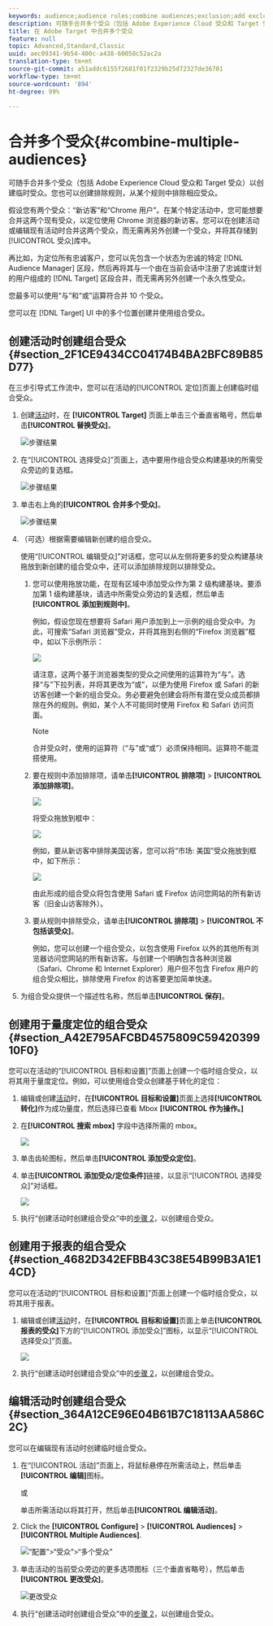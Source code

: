 ```yaml
---
keywords: audience;audience rules;combine audiences;exclusion;add exclusion;exclude;combining audiences;adhoc audience;ad hoc audience
description: 可随手合并多个受众（包括 Adobe Experience Cloud 受众和 Target 受众）以创建临时受众。您也可以创建排除规则，从某个规则中排除相应受众。
title: 在 Adobe Target 中合并多个受众
feature: null
topic: Advanced,Standard,Classic
uuid: aec09341-9b54-400c-a438-60058c52ac2a
translation-type: tm+mt
source-git-commit: a51addc6155f2681f01f2329b25d72327de36701
workflow-type: tm+mt
source-wordcount: '894'
ht-degree: 99%

---
```



# 合并多个受众{#combine-multiple-audiences}

可随手合并多个受众（包括 Adobe Experience Cloud 受众和 Target 受众）以创建临时受众。您也可以创建排除规则，从某个规则中排除相应受众。

假设您有两个受众：“新访客”和“Chrome 用户”。在某个特定活动中，您可能想要合并这两个现有受众，以定位使用 Chrome 浏览器的新访客。您可以在创建活动或编辑现有活动时合并这两个受众，而无需再另外创建一个受众，并将其存储到[!UICONTROL 受众]库中。

再比如，为定位所有忠诚客户，您可以先包含一个状态为忠诚的特定 [!DNL Audience Manager] 区段，然后再将其与一个由在当前会话中注册了忠诚度计划的用户组成的 [!DNL Target] 区段合并，而无需再另外创建一个永久性受众。

您最多可以使用“与”和“或”运算符合并 10 个受众。

您可以在 [!DNL Target] UI 中的多个位置创建并使用组合受众。

## 创建活动时创建组合受众 {#section_2F1CE9434CC04174B4BA2BFC89B85D77}

在三步引导式工作流中，您可以在活动的[!UICONTROL 定位]页面上创建临时组合受众。

1. 创建[活动](../c-activities/activities.md#concept_D317A95A1AB54674BA7AB65C7985BA03)时，在 **[!UICONTROL Target]** 页面上单击三个垂直省略号，然后单击&#x200B;**[!UICONTROL 替换受众]**。

   ![步骤结果](assets/edit_audience.png)

1. 在“[!UICONTROL 选择受众]”页面上，选中要用作组合受众构建基块的所需受众旁边的复选框。

   ![步骤结果](assets/combine_multiple_audiences1.png)

1. 单击右上角的&#x200B;**[!UICONTROL 合并多个受众]**。

   ![步骤结果](assets/combine_multiple_audiences2.png)

1. （可选）根据需要编辑新创建的组合受众。

   使用“[!UICONTROL 编辑受众]”对话框，您可以从左侧将更多的受众构建基块拖放到新创建的组合受众中，还可以添加排除规则以排除受众。

   1. 您可以使用拖放功能，在现有区域中添加受众作为第 2 级构建基块。要添加第 1 级构建基块，请选中所需受众旁边的复选框，然后单击&#x200B;**[!UICONTROL 添加到规则中]**。

      例如，假设您现在想要将 Safari 用户添加到上一示例的组合受众中。为此，可搜索“Safari 浏览器”受众，并将其拖到右侧的“Firefox 浏览器”框中，如以下示例所示：

      ![](assets/combine_multiple_audiences3.png)

      请注意，这两个基于浏览器类型的受众之间使用的运算符为“与”。选择“与”下拉列表，并将其更改为“或”，以便为使用 Firefox 或 Safari 的新访客创建一个新的组合受众。务必要避免创建会将所有潜在受众成员都排除在外的规则。例如，某个人不可能同时使用 Firefox 和 Safari 访问页面。

      >[!NOTE]
      >
      >合并受众时，使用的运算符（“与”或“或”）必须保持相同。运算符不能混搭使用。

   1. 要在规则中添加排除项，请单击&#x200B;**[!UICONTROL 排除项]** > **[!UICONTROL 添加排除项]**。

      ![](assets/combine_multiple_audiences3a.png)

      将受众拖放到框中：

      ![](assets/combine_multiple_audiences3b.png)

      例如，要从新访客中排除美国访客，您可以将“市场: 美国”受众拖放到框中，如下所示：

      ![](assets/combine_multiple_audiences3b2.png)

      由此形成的组合受众将包含使用 Safari 或 Firefox 访问您网站的所有新访客（旧金山访客除外）。

   1. 要从规则中排除受众，请单击&#x200B;**[!UICONTROL 排除项]** > **[!UICONTROL 不包括该受众]**。

      例如，您可以创建一个组合受众，以包含使用 Firefox 以外的其他所有浏览器访问您网站的所有新访客。与创建一个明确包含各种浏览器（Safari、Chrome 和 Internet Explorer）用户但不包含 Firefox 用户的组合受众相比，排除使用 Firefox 的访客要更加简单快速。

1. 为组合受众提供一个描述性名称，然后单击&#x200B;**[!UICONTROL 保存]**。

## 创建用于量度定位的组合受众 {#section_A42E795AFCBD4575809C5942039910F0}

您可以在活动的“[!UICONTROL 目标和设置]”页面上创建一个临时组合受众，以将其用于量度定位。例如，可以使用组合受众创建基于转化的定位：

1. 编辑或创建[活动](../c-activities/activities.md#concept_D317A95A1AB54674BA7AB65C7985BA03)时，在&#x200B;**[!UICONTROL 目标和设置]**&#x200B;页面上选择&#x200B;**[!UICONTROL 转化]**&#x200B;作为成功量度，然后选择已查看 Mbox **[!UICONTROL 作为操作。]**
1. 在&#x200B;**[!UICONTROL 搜索 mbox]** 字段中选择所需的 mbox。

   ![](assets/combine_multiple_audiences4.png)

1. 单击齿轮图标，然后单击&#x200B;**[!UICONTROL 添加受众定位]**。
1. 单击&#x200B;**[!UICONTROL 添加受众/定位条件]**&#x200B;链接，以显示“[!UICONTROL 选择受众]”对话框。

   ![](assets/combine_multiple_audiences5.png)

1. 执行“创建活动时创建组合受众”中的[步骤 2](../c-target/combining-multiple-audiences.md#section_2F1CE9434CC04174B4BA2BFC89B85D77)，以创建组合受众。

## 创建用于报表的组合受众 {#section_4682D342EFBB43C38E54B99B3A1E14CD}

您可以在活动的“[!UICONTROL 目标和设置]”页面上创建一个临时组合受众，以将其用于报表。

1. 编辑或创建[活动](../c-activities/activities.md#concept_D317A95A1AB54674BA7AB65C7985BA03)时，在&#x200B;**[!UICONTROL 目标和设置]**&#x200B;页面上单击&#x200B;**[!UICONTROL 报表的受众]**&#x200B;下方的“[!UICONTROL 添加受众]”图标，以显示“[!UICONTROL 选择受众]”页面。

   ![](assets/combine_multiple_audiences6.png)

1. 执行“创建活动时创建组合受众”中的[步骤 2](../c-target/combining-multiple-audiences.md#section_2F1CE9434CC04174B4BA2BFC89B85D77)，以创建组合受众。

## 编辑活动时创建组合受众 {#section_364A12CE96E04B61B7C18113AA586C2C}

您可以在编辑现有活动时创建临时组合受众。

1. 在“[!UICONTROL 活动]”页面上，将鼠标悬停在所需活动上，然后单击&#x200B;**[!UICONTROL 编辑]**&#x200B;图标。

   或

   单击所需活动以将其打开，然后单击&#x200B;**[!UICONTROL 编辑活动]**。

1. Click the **[!UICONTROL Configure]** > **[!UICONTROL Audiences]** > **[!UICONTROL Multiple Audiences]**.

   ![“配置”>“受众”>“多个受众”](/help/c-target/assets/combine_multiple_audiences7.png)

1. 单击活动的当前受众旁边的更多选项图标（三个垂直省略号），然后单击&#x200B;**[!UICONTROL 更改受众]**。

   ![更改受众](/help/c-target/assets/combine_multiple_audiences8.png)

1. 执行“创建活动时创建组合受众”中的[步骤 2](../c-target/combining-multiple-audiences.md#section_2F1CE9434CC04174B4BA2BFC89B85D77)，以创建组合受众。
